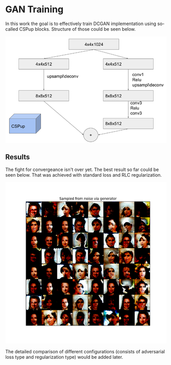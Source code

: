 # GAN Training

In this work the goal is to effectively train DCGAN implementation using so-called CSPup blocks. Structure of those could be seen below.

!["CSPup structure"](./data/CSPup.png "CSPup structure")

## Results

The fight for convergeance isn't over yet. The best result so far could be seen below. That was achieved with standard loss and RLC regularization.

!["Generator results"](./data/foo.png "Generator results")

The detailed comparison of different configurations (consists of adversarial loss type and regularization type) would be added later.
